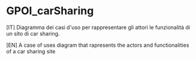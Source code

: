 # GPOI_carSharing

[IT] Diagramma dei casi d'uso per rappresentare gli attori le funzionalità di un sito di car sharing.

[EN] A case of uses diagram that rapresents the actors and functionalities of a car sharing site
